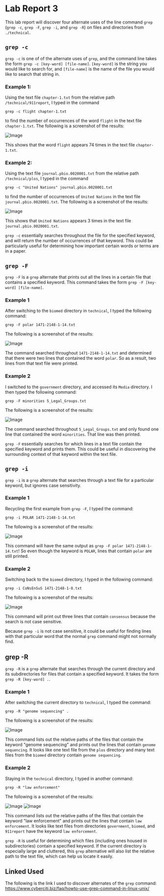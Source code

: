 # Lab Report 3

This lab report will discover four alternate uses of the line command `grep` (`grep -c`, `grep -F`, `grep -i`, and `grep -R`) on files and directories from `./technical`. 

## `grep -c`

`grep -c` is one of of the alternate uses of `grep`, and the command line takes the form `grep -c [key-word] [file-name]`. `[key-word]` is the string you would like to search for, and `[file-name]` is the name of the file you would like to search that string in.

### Example 1: 

Using the text file `chapter-1.txt` from the relative path `/technical/911report`, I typed in the command 

```
grep -c flight chapter-1.txt
```

to find the number of occurrences of the word `flight` in the text file `chapter-1.txt`. The following is a screenshot of the results:

![Image](grep-c.png)

This shows that the word `flight` appears 74 times in the text file `chapter-1.txt`. 

### Example 2: 

Using the text file `journal.pbio.0020001.txt` from the relative path `/technical/plos`, I typed in the command 

```
grep -c "United Nations" journal.pbio.0020001.txt
```

to find the number of occurrences of `United Nations` in the text file `journal.pbio.0020001.txt`. The following is a screenshot of the results:

![Image](grep-c2.png)

This shows that `United Nations` appears 3 times in the text file `journal.pbio.0020001.txt`. 

`grep -c` essentially searches throughout the file for the specified keyword, and will return the number of occurrences of that keyword. This could be particularly useful for determining how important certain words or terms are in a paper. 

## `grep -F`

`grep -F` is a `grep` alternate that prints out all the lines in a certain file that contains a specified keyword. This command takes the form `grep -F [key-word] [file-name]`. 

### Example 1

After switching to the `biomed` directory in `technical`, I typed the following command:

```
grep -F polar 1471-2148-1-14.txt
```

The following is a screenshot of the results: 

![Image](grep-F.png)

The command searched throughout `1471-2148-1-14.txt` and determined that there were two lines that contained the word `polar`. So as a result, two lines from that text file were printed. 

### Example 2

I switched to the `government` directory, and accessed its `Media` directory. I then typed the following command:

```
grep -F minorities 5_Legal_Groups.txt
```

The following is a screenshot of the results:

![Image](grep-F2.png)

The command searched throughout `5_Legal_Groups.txt` and only found one line that contained the word `minorities`. That line was then printed.

`grep -F` essentially searches for which lines in a text file contain the specified keyword and prints them. This could be useful in discovering the surrounding context of that keyword within the text file. 

## `grep -i`

`grep -i` is a `grep` alternate that searches through a text file for a particular keyword, but ignores case sensitivity. 

### Example 1

Recycling the first example from `grep -F`, I typed the command:

```
grep -i POLAR 1471-2148-1-14.txt
```

The following is a screenshot of the results:

![Image](grep-i.png)

This command will have the same output as `grep -F polar 1471-2148-1-14.txt`! So even though the keyword is `POLAR`, lines that contain `polar` are still printed.

### Example 2

Switching back to the `biomed` directory, I typed in the following command:

```
grep -i CoNsEnSuS 1471-2148-1-8.txt
```

The following is a screenshot of the results:

![Image](grep-i2.png)

This command will print out three lines that contain `consensus` because the search is not case sensitive. 

Because `grep -i` is not case sensitive, it could be useful for finding lines with that particular word that the normal `grep` command might not normally find. 

## grep -R

`grep -R` is a `grep` alternate that searches through the current directory and its subdirectories for files that contain a specified keyword. It takes the form `grep -R [key-word] .`. 

### Example 1

After switching the current directory to `technical`, I typed the command:

```
grep -R "genome sequencing" .
```

The following is a screenshot of the results:

![Image](grep-R.png)

This command lists out the relative paths of the files that contain the keyword "genome sequencing" and prints out the lines that contain `genome sequencing`. It looks like one text file from the `plos` directory and many text files from the `biomed` directory contain `genome sequencing`. 

### Example 2

Staying in the `technical` directory, I typed in another command:

```
grep -R "law enforcement"
```

The following is a screenshot of the results:

![Image](grep-R2-1.png)
![Image](grep-R2-2.png)

This command lists out the relative paths of the files that contain the keyword "law enforcement" and prints out the lines that contain `law enforcement`. It looks like text files from directories `government`, `biomed`, and `911report` have the keyword `law enforcement`. 

`grep -R` is useful for determining which files (including ones housed in subdirectories) contain a specified keyword. If the current directory is especially large and cluttered, this `grep` alternative will also list the relative path to the text file, which can help us locate it easily. 

## Linked Used

The following is the link I used to discover alternates of the `grep` command: https://www.cyberciti.biz/faq/howto-use-grep-command-in-linux-unix/ 
